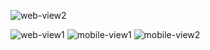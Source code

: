 
![web-view2](https://github.com/zahidx/cse309-assignment-4/assets/94776268/0b389a81-9e9e-4b3e-b7da-b2727a2ba62f)

![web-view1](https://github.com/zahidx/cse309-assignment-4/assets/94776268/99c1d763-ab26-4da8-867f-ba38f9733693)
![mobile-view1](https://github.com/zahidx/cse309-assignment-4/assets/94776268/f25b05e8-bb83-4db8-b0b7-29710c1e27a4)
![mobile-view2](https://github.com/zahidx/cse309-assignment-4/assets/94776268/3d0d3852-a3ed-4492-9aad-ce8155bd5fa4)
